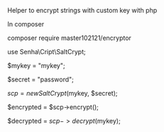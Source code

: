 Helper to encrypt strings with custom key with php

In composer

composer require master102121/encryptor

use Senha\Cript\SaltCrypt;

$mykey = "mykey";

$secret = "password";

$scp = new SaltCrypt($mykey, $secret);

$encrypted = $scp->encrypt();


$decrypted = $scp->decrypt($mykey);

